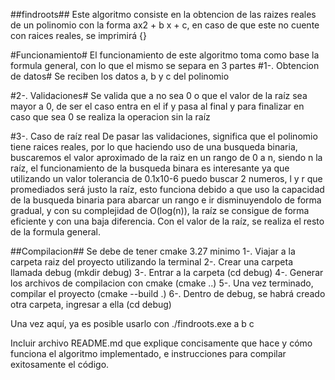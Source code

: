 ##findroots##
Este algoritmo consiste en la obtencion de las raizes reales de un polinomio con la forma ax2 + b x + c, en caso de que este no cuente con 
raices reales, se imprimirá {}

#Funcionamiento#
El funcionamiento de este algoritmo toma como base la formula general, con lo que el mismo se separa en 3 partes
#1-. Obtencion de datos#
Se reciben los datos a, b y c del polinomio 

#2-. Validaciones#
Se valida que a no sea 0 o que el valor de la raíz sea mayor a 0, de ser el caso entra en el if y pasa al final y para finalizar en caso 
que sea 0 se realiza la operacion sin la raíz

#3-. Caso de raíz real
De pasar las validaciones, significa que el polinomio tiene raices reales, por lo que haciendo uso de una busqueda binaria, buscaremos el valor 
aproximado de la raiz en un rango de 0 a n, siendo n la raíz, el funcionamiento de la busqueda binara es interesante ya que utilizando un valor tolerancia de 0.1x10-6 
puedo buscar 2 numeros, l y r que promediados será justo la raíz, esto funciona debido a que uso la capacidad de la busqueda binaria para abarcar un rango e ir disminuyendolo
de forma gradual, y con su complejidad de O(log(n)), la raíz se consigue de forma eficiente y con una baja diferencia. Con el valor de la raíz, se realiza el resto de la 
formula general.


##Compilacion##
Se debe de tener cmake 3.27 minimo
1-. Viajar a la carpeta raiz del proyecto utilizando la terminal
2-. Crear una carpeta llamada debug (mkdir debug)
3-. Entrar a la carpeta (cd debug)
4-. Generar los archivos de compilacion con cmake (cmake ..)
5-. Una vez terminado, compilar el proyecto (cmake --build .)
6-. Dentro de debug, se habrá creado otra carpeta, ingresar a ella (cd debug)

Una vez aquí, ya es posible usarlo con ./findroots.exe a b c


Incluir archivo README.md que explique concisamente que hace y cómo funciona el algoritmo implementado, e instrucciones para compilar exitosamente el código.

